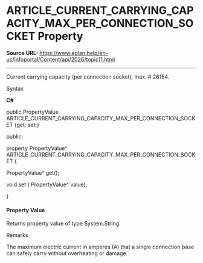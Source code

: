 # ARTICLE_CURRENT_CARRYING_CAPACITY_MAX_PER_CONNECTION_SOCKET Property

**Source URL:** https://www.eplan.help/en-us/Infoportal/Content/api/2026/topic11.html

---

Current carrying capacity (per connection socket), max. # 26154.

Syntax

**C#**



public PropertyValue ARTICLE_CURRENT_CARRYING_CAPACITY_MAX_PER_CONNECTION_SOCKET {get; set;}

public:

property PropertyValue^ ARTICLE_CURRENT_CARRYING_CAPACITY_MAX_PER_CONNECTION_SOCKET {

   PropertyValue^ get();

   void set (    PropertyValue^ value);

}


#### Property Value

Returns property value of type System.String.

Remarks

The maximum electric current in amperes (A) that a single connection base can safely carry without overheating or damage.
